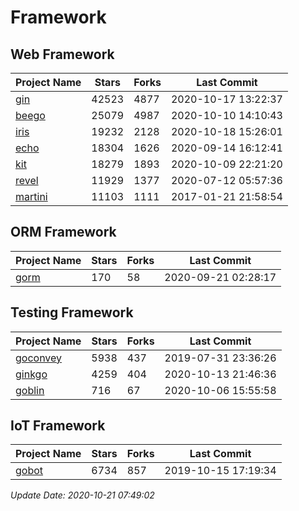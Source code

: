 # Framework

## Web Framework

| Project Name | Stars | Forks | Last Commit |
| ------------ | ----- | ----- | ----------- |
| [gin](https://github.com/gin-gonic/gin) | 42523 | 4877 | 2020-10-17 13:22:37 |
| [beego](https://github.com/astaxie/beego) | 25079 | 4987 | 2020-10-10 14:10:43 |
| [iris](https://github.com/kataras/iris) | 19232 | 2128 | 2020-10-18 15:26:01 |
| [echo](https://github.com/labstack/echo) | 18304 | 1626 | 2020-09-14 16:12:41 |
| [kit](https://github.com/go-kit/kit) | 18279 | 1893 | 2020-10-09 22:21:20 |
| [revel](https://github.com/revel/revel) | 11929 | 1377 | 2020-07-12 05:57:36 |
| [martini](https://github.com/go-martini/martini) | 11103 | 1111 | 2017-01-21 21:58:54 |

## ORM Framework

| Project Name | Stars | Forks | Last Commit |
| ------------ | ----- | ----- | ----------- |
| [gorm](https://github.com/jinzhu/gorm) | 170 | 58 | 2020-09-21 02:28:17 |

## Testing Framework

| Project Name | Stars | Forks | Last Commit |
| ------------ | ----- | ----- | ----------- |
| [goconvey](https://github.com/smartystreets/goconvey) | 5938 | 437 | 2019-07-31 23:36:26 |
| [ginkgo](https://github.com/onsi/ginkgo) | 4259 | 404 | 2020-10-13 21:46:36 |
| [goblin](https://github.com/franela/goblin) | 716 | 67 | 2020-10-06 15:55:58 |

## IoT Framework

| Project Name | Stars | Forks | Last Commit |
| ------------ | ----- | ----- | ----------- |
| [gobot](https://github.com/hybridgroup/gobot) | 6734 | 857 | 2019-10-15 17:19:34 |

*Update Date: 2020-10-21 07:49:02*